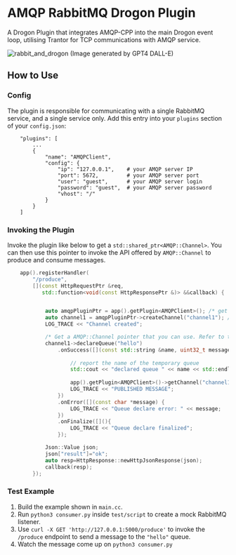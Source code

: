 # AMQP RabbitMQ Drogon Plugin
A Drogon Plugin that integrates AMQP-CPP into the main Drogon event loop, utilising Trantor for TCP communications with AMQP service.

![rabbit_and_drogon](https://github.com/timulations/amqp_drogon/assets/108556839/3e9dbea2-e8c3-4814-91ef-7171d0152e71)
(Image generated by GPT4 DALL-E)

## How to Use
### Config
The plugin is responsible for communicating with a single RabbitMQ service, and a single service only. Add this entry into your `plugins` section of your `config.json`:

```
    "plugins": [
        ...
        {
            "name": "AMQPClient",
            "config": {
                "ip": "127.0.0.1",    # your AMQP server IP
                "port": 5672,         # your AMQP server port
                "user": "guest",      # your AMQP server login
                "password": "guest",  # your AMQP server password
                "vhost": "/"
            }
        }
    ]
```

### Invoking the Plugin

Invoke the plugin like below to get a `std::shared_ptr<AMQP::Channel>`. You can then use this pointer to invoke the API offered by `AMQP::Channel` to produce and consume messages. 
```cpp
    app().registerHandler(
        "/produce",
        [](const HttpRequestPtr &req,
           std::function<void(const HttpResponsePtr &)> &&callback) {


            auto amqpPluginPtr = app().getPlugin<AMQPClient>(); /* get the plugin ptr */
            auto channel1 = amqpPluginPtr->createChannel("channel1"); /* create channel. This will fetch existing channel of same name if exists */
            LOG_TRACE << "Channel created";

            /* Get a AMQP::Channel pointer that you can use. Refer to the AMQP-CPP API for more details */
            channel1->declareQueue("hello")
                .onSuccess([](const std::string &name, uint32_t messagecount, uint32_t consumercount) {
                
                    // report the name of the temporary queue
                    std::cout << "declared queue " << name << std::endl;
                    
                    app().getPlugin<AMQPClient>()->getChannel("channel1").value()->publish  ("", "hello", "Hello world! What's up, my guy!");
                    LOG_TRACE << "PUBLISHED MESSAGE";
                })
                .onError([](const char *message) {
                    LOG_TRACE << "Queue declare error: " << message;
                })
                .onFinalize([](){
                    LOG_TRACE << "Queue declare finalized";
                });

            Json::Value json;
            json["result"]="ok";
            auto resp=HttpResponse::newHttpJsonResponse(json);
            callback(resp);
        });
```

### Test Example
1. Build the example shown in `main.cc`.
2. Run `python3 consumer.py` inside `test/script` to create a mock RabbitMQ listener.
3. Use `curl -X GET 'http://127.0.0.1:5000/produce'` to invoke the `/produce` endpoint to send a message to the `"hello"` queue.
4. Watch the message come up on `python3 consumer.py`
